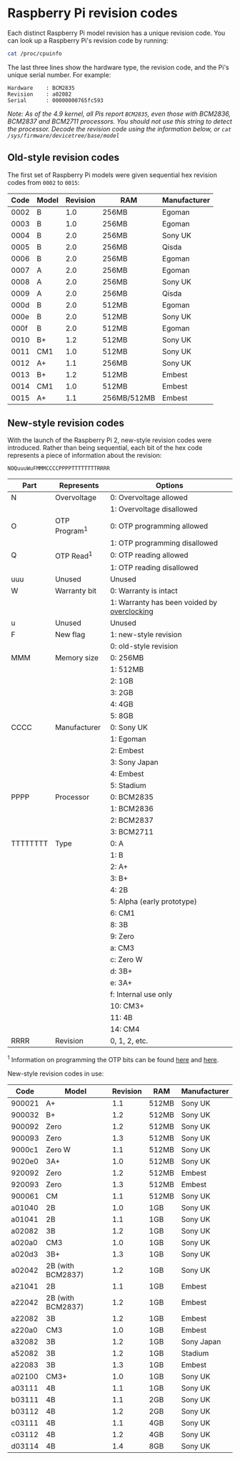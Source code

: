 # Raspberry Pi revision codes

Each distinct Raspberry Pi model revision has a unique revision code. You can look up a Raspberry Pi's revision code by running:

```bash
cat /proc/cpuinfo
```

The last three lines show the hardware type, the revision code, and the Pi's unique serial number. For example:

```
Hardware    : BCM2835
Revision    : a02082
Serial      : 00000000765fc593
```

*Note: As of the 4.9 kernel, all Pis report `BCM2835`, even those with BCM2836, BCM2837 and BCM2711 processors. You should not use this string to detect the processor. Decode the revision code using the information below, or `cat /sys/firmware/devicetree/base/model`*

## Old-style revision codes

The first set of Raspberry Pi models were given sequential hex revision codes from `0002` to `0015`:

| Code | Model | Revision | RAM            | Manufacturer |
| ---- | ----- | -------- | -------------- | ------------ |
| 0002 | B     | 1.0      | 256MB          | Egoman       |
| 0003 | B     | 1.0      | 256MB          | Egoman       |
| 0004 | B     | 2.0      | 256MB          | Sony UK      |
| 0005 | B     | 2.0      | 256MB          | Qisda        |
| 0006 | B     | 2.0      | 256MB          | Egoman       |
| 0007 | A     | 2.0      | 256MB          | Egoman       |
| 0008 | A     | 2.0      | 256MB          | Sony UK      |
| 0009 | A     | 2.0      | 256MB          | Qisda        |
| 000d | B     | 2.0      | 512MB          | Egoman       |
| 000e | B     | 2.0      | 512MB          | Sony UK      |
| 000f | B     | 2.0      | 512MB          | Egoman       |
| 0010 | B+    | 1.2      | 512MB          | Sony UK      |
| 0011 | CM1   | 1.0      | 512MB          | Sony UK      |
| 0012 | A+    | 1.1      | 256MB          | Sony UK      |
| 0013 | B+    | 1.2      | 512MB          | Embest       |
| 0014 | CM1   | 1.0      | 512MB          | Embest       |
| 0015 | A+    | 1.1      | 256MB/512MB    | Embest       |

## New-style revision codes

With the launch of the Raspberry Pi 2, new-style revision codes were introduced. Rather than being sequential, each bit of the hex code represents a piece of information about the revision:

```
NOQuuuWuFMMMCCCCPPPPTTTTTTTTRRRR
```

| Part     | Represents   | Options                    |
| -------- | ------------ | -------------------------- |
| N        | Overvoltage  | 0: Overvoltage allowed     |
|          |              | 1: Overvoltage disallowed    |
| O        | OTP Program<sup>1</sup> | 0: OTP programming allowed |
|          |              | 1: OTP programming disallowed |
| Q        | OTP Read<sup>1</sup> | 0: OTP reading allowed |
|          |              | 1: OTP reading disallowed    |
| uuu      | Unused       | Unused                     |
| W        | Warranty bit | 0: Warranty is intact      |
|          |              | 1: Warranty has been voided by [overclocking](../../../configuration/config-txt/overclocking.md) |
| u        | Unused       | Unused                     |
| F        | New flag     | 1: new-style revision      |
|          |              | 0: old-style revision      |
| MMM      | Memory size  | 0: 256MB                   |
|          |              | 1: 512MB                   |
|          |              | 2: 1GB                     |
|          |              | 3: 2GB                     |
|          |              | 4: 4GB                     |
|          |              | 5: 8GB                     |
| CCCC     | Manufacturer | 0: Sony UK                 |
|          |              | 1: Egoman                  |
|          |              | 2: Embest                  |
|          |              | 3: Sony Japan              |
|          |              | 4: Embest                  |
|          |              | 5: Stadium                 |
| PPPP     | Processor    | 0: BCM2835                 |
|          |              | 1: BCM2836                 |
|          |              | 2: BCM2837                 |
|          |              | 3: BCM2711                 |
| TTTTTTTT | Type         | 0: A                       |
|          |              | 1: B                       |
|          |              | 2: A+                      |
|          |              | 3: B+                      |
|          |              | 4: 2B                      |
|          |              | 5: Alpha (early prototype) |
|          |              | 6: CM1                     |
|          |              | 8: 3B                      |
|          |              | 9: Zero                    |
|          |              | a: CM3                     |
|          |              | c: Zero W                  |
|          |              | d: 3B+                     |
|          |              | e: 3A+                     |
|          |              | f: Internal use only       |
|          |              | 10: CM3+                   |
|          |              | 11: 4B                     |
|          |              | 14: CM4                    |
| RRRR     | Revision     | 0, 1, 2, etc.              |

<sup>1</sup> Information on programming the OTP bits can be found [here](../../industrial/README.md) and [here](../otpbits.md).


New-style revision codes in use:

| Code   | Model             | Revision | RAM    | Manufacturer |
| ------ | ----------------- | -------- | -------| ------------ |
| 900021 | A+                | 1.1      | 512MB | Sony UK      |
| 900032 | B+                | 1.2      | 512MB | Sony UK      |
| 900092 | Zero              | 1.2      | 512MB | Sony UK      |
| 900093 | Zero              | 1.3      | 512MB | Sony UK      |
| 9000c1 | Zero W            | 1.1      | 512MB | Sony UK      |
| 9020e0 | 3A+               | 1.0      | 512MB | Sony UK      |
| 920092 | Zero              | 1.2      | 512MB | Embest       |
| 920093 | Zero              | 1.3      | 512MB | Embest       |
| 900061 | CM                | 1.1      | 512MB | Sony UK      |
| a01040 | 2B                | 1.0      | 1GB   | Sony UK      |
| a01041 | 2B                | 1.1      | 1GB   | Sony UK      |
| a02082 | 3B                | 1.2      | 1GB   | Sony UK      |
| a020a0 | CM3               | 1.0      | 1GB   | Sony UK      |
| a020d3 | 3B+               | 1.3      | 1GB   | Sony UK      |
| a02042 | 2B (with BCM2837) | 1.2      | 1GB   | Sony UK      |
| a21041 | 2B                | 1.1      | 1GB   | Embest       |
| a22042 | 2B (with BCM2837) | 1.2      | 1GB   | Embest       |
| a22082 | 3B                | 1.2      | 1GB   | Embest       |
| a220a0 | CM3               | 1.0      | 1GB   | Embest       |
| a32082 | 3B                | 1.2      | 1GB   | Sony Japan   |
| a52082 | 3B                | 1.2      | 1GB   | Stadium      |
| a22083 | 3B                | 1.3      | 1GB   | Embest       |
| a02100 | CM3+              | 1.0      | 1GB   | Sony UK      |
| a03111 | 4B                | 1.1      | 1GB   | Sony UK      |
| b03111 | 4B                | 1.1      | 2GB   | Sony UK      |
| b03112 | 4B                | 1.2      | 2GB   | Sony UK      |
| c03111 | 4B                | 1.1      | 4GB   | Sony UK      |
| c03112 | 4B                | 1.2      | 4GB   | Sony UK      |
| d03114 | 4B                | 1.4      | 8GB   | Sony UK      |
